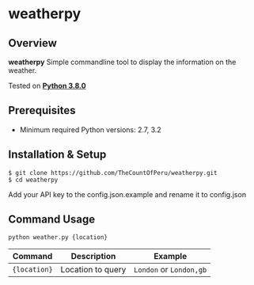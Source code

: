 # weatherpy


## Overview
**weatherpy** Simple commandline tool to display the information on the weather.

Tested on **[Python 3.8.0](https://www.python.org/downloads/release/python-380/)**

## Prerequisites

- Minimum required Python versions: 2.7, 3.2
  
## Installation & Setup

```console
$ git clone https://github.com/TheCountOfPeru/weatherpy.git
$ cd weatherpy
```
Add your API key to the config.json.example and rename it to config.json

## Command Usage
```
python weather.py {location}
```
Command  | Description  | Example
------------- | ------------- | -------------
```{location}``` | Location to query | `London` or `London,gb` 

